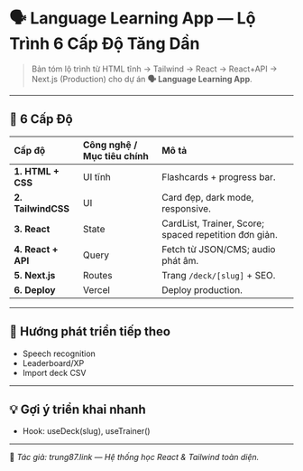 # 🗣️ Language Learning App — Lộ Trình 6 Cấp Độ Tăng Dần

> Bản tóm lộ trình từ HTML tĩnh → Tailwind → React → React+API → Next.js (Production) cho dự án **🗣️ Language Learning App**.

---

## 🧩 6 Cấp Độ

| Cấp độ | Công nghệ / Mục tiêu chính | Mô tả |
| :-- | :-- | :-- |
| **1. HTML + CSS** | UI tĩnh | Flashcards + progress bar. |
| **2. TailwindCSS** | UI | Card đẹp, dark mode, responsive. |
| **3. React** | State | CardList, Trainer, Score; spaced repetition đơn giản. |
| **4. React + API** | Query | Fetch từ JSON/CMS; audio phát âm. |
| **5. Next.js** | Routes | Trang `/deck/[slug]` + SEO. |
| **6. Deploy** | Vercel | Deploy production. |

---

## 🚀 Hướng phát triển tiếp theo

- Speech recognition
- Leaderboard/XP
- Import deck CSV

---

## 💡 Gợi ý triển khai nhanh

- Hook: useDeck(slug), useTrainer()

---

📌 _Tác giả: trung87.link — Hệ thống học React & Tailwind toàn diện._
